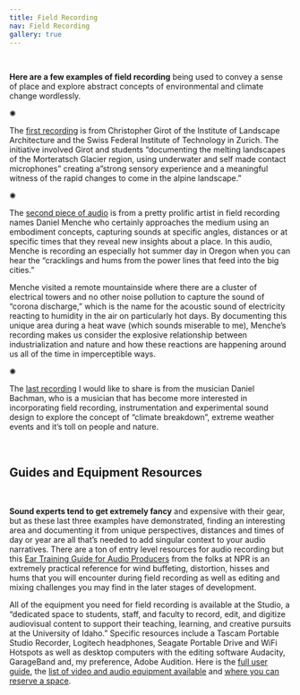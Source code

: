 ```yaml
---
title: Field Recording
nav: Field Recording
gallery: true
---
```


<br>

**Here are a few examples of field recording** being used to convey a sense of place and explore abstract concepts of environmental and climate change wordlessly.

<div class="symbol-container">
    <p class="symbol">&#10042;</p>
</div>

The [first recording](https://landscapearchitecture.bandcamp.com/album/melting-landscapes) is from Christopher Girot of the Institute of Landscape Architecture and the Swiss Federal Institute of Technology in Zurich. The initiative involved Girot and students “documenting the melting landscapes of the Morteratsch Glacier region, using underwater and self made contact microphones” creating a”strong sensory experience and a meaningful witness of the rapid changes to come in the alpine landscape.”

<div class="symbol-container">
    <p class="symbol">&#10042;</p>
</div>

The [second piece of audio](https://danielmenche.bandcamp.com/album/from-here-to-electricity) is from a pretty prolific artist in field recording names Daniel Menche who certainly approaches the medium using an embodiment concepts, capturing sounds at specific angles, distances or at specific times that they reveal new insights about a place. In this audio, Menche is recording an especially hot summer day in Oregon when you can hear the “cracklings and hums from the power lines that feed into the big cities.”

Menche visited a remote mountainside where there are a cluster of electrical towers and no other noise pollution to capture the sound of “corona discharge,” which is the name for the acoustic sound of electricity reacting to humidity in the air on particularly hot days. By documenting this unique area during a heat wave (which sounds miserable to me), Menche’s recording makes us consider the explosive relationship between industrialization and nature and how these reactions are happening around us all of the time in imperceptible ways. 

<div class="symbol-container">
    <p class="symbol">&#10042;</p>
</div>

The [last recording](https://danielbachman.bandcamp.com/track/wildfire-smoke-over-old-rag) I would like to share is from the musician Daniel Bachman, who is a musician that has become more interested in incorporating field recording, instrumentation and experimental sound design to explore the concept of “climate breakdown”, extreme weather events and it’s toll on people and nature.

<br>

## Guides and Equipment Resources

<br>

**Sound experts tend to get extremely fancy** and expensive with their gear, but as these last three examples have demonstrated, finding an interesting area and documenting it from unique perspectives, distances and times of day or year are all that’s needed to add singular context to your audio narratives. There are a ton of entry level resources for audio recording but this [Ear Training Guide for Audio Producers](https://training.npr.org/2017/01/31/the-ear-training-guide-for-audio-producers/) from the folks at NPR is an extremely practical reference for wind buffeting, distortion, hisses and hums that you will encounter during field recording as well as editing and mixing challenges you may find in the later stages of development. 

All of the equipment you need for field recording is available at the Studio, a “dedicated space to students, staff, and faculty to record, edit, and digitize audiovisual content to support their teaching, learning, and creative pursuits at the University of Idaho.” Specific resources include a Tascam Portable Studio Recorder, Logitech headphones, Seagate Portable Drive and WiFi Hotspots as well as desktop computers with the editing software Audacity, GarageBand and, my preference, Adobe Audition. Here is the [full user guide](https://vandalsuidaho-my.sharepoint.com/:w:/g/personal/hanwendong_uidaho_edu/EZe6R_SuDnZCm2xK7vepWwsBbKSxVMyrv34ANJF66OFxSw?e=VHFEqq), the [list of video and audio equipment available](https://www.lib.uidaho.edu/studio/loanable.html) and [where you can reserve a space](https://libcal.uidaho.edu/reserve/AV).


<br>


